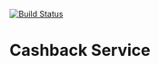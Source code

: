 [![Build Status](https://travis-ci.org/flashxxx2/CashBAckWithPlugins.svg?branch=master)](https://travis-ci.org/flashxxx2/CashBAckWithPlugins)
# Cashback Service